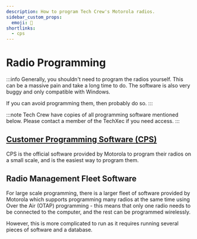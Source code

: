 ```yaml
---
description: How to program Tech Crew's Motorola radios.
sidebar_custom_props:
  emoji: 📲
shortlinks:
  - cps
---
```


# Radio Programming

:::info
Generally, you shouldn't need to program the radios yourself. This can be a massive pain and take a long time to do.
The software is also very buggy and only compatible with Windows.

If you can avoid programming them, then probably do so.
:::

:::note
Tech Crew have copies of all programming software mentioned below. Please contact a member of the TechXec if you need
access.
:::

## [Customer Programming Software (CPS)](https://www.motorolasolutions.com/en_us/products/two-way-radios/commercial-business-two-way-radio-systems/business-radio-software.html)

CPS is the official software provided by Motorola to program their radios on a small scale, and is the easiest way to
program them.

## Radio Management Fleet Software

For large scale programming, there is a larger fleet of software provided by Motorola which supports programming many
radios at the same time using Over the Air (OTAP) programming - this means that only one radio needs to be connected
to the computer, and the rest can be programmed wirelessly.

However, this is more complicated to run as it requires running several pieces of software and a database.